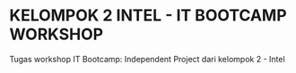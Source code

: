 # KELOMPOK 2 INTEL - IT BOOTCAMP WORKSHOP

Tugas workshop IT Bootcamp: Independent Project dari kelompok 2 - Intel
